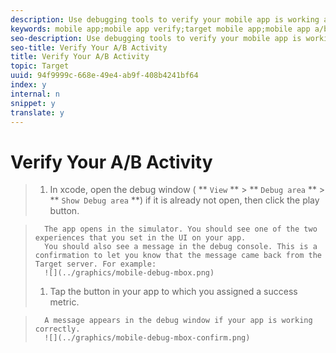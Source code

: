 ```yaml
---
description: Use debugging tools to verify your mobile app is working as expected with Target.
keywords: mobile app;mobile app verify;target mobile app;mobile app a/b;mobile app show debug area
seo-description: Use debugging tools to verify your mobile app is working as expected with Target.
seo-title: Verify Your A/B Activity
title: Verify Your A/B Activity
topic: Target
uuid: 94f9999c-668e-49e4-ab9f-408b4241bf64
index: y
internal: n
snippet: y
translate: y
---
```


# Verify Your A/B Activity


>1. In xcode, open the debug window ( ** `View` ** > ** `Debug area` ** > ** `Show Debug area` **) if it is already not open, then click the play button.

>       The app opens in the simulator. You should see one of the two experiences that you set in the UI on your app.
>       You should also see a message in the debug console. This is a confirmation to let you know that the message came back from the Target server. For example:
>       ![](../graphics/mobile-debug-mbox.png) 
>1. Tap the button in your app to which you assigned a success metric.

>       A message appears in the debug window if your app is working correctly.
>       ![](../graphics/mobile-debug-mbox-confirm.png) 
